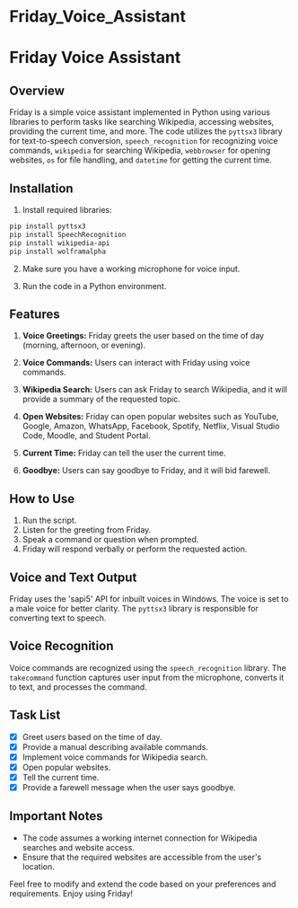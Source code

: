 
# Friday_Voice_Assistant

# Friday Voice Assistant

## Overview

Friday is a simple voice assistant implemented in Python using various libraries to perform tasks like searching Wikipedia, accessing websites, providing the current time, and more. The code utilizes the `pyttsx3` library for text-to-speech conversion, `speech_recognition` for recognizing voice commands, `wikipedia` for searching Wikipedia, `webbrowser` for opening websites, `os` for file handling, and `datetime` for getting the current time.

## Installation

1. Install required libraries:

```bash
pip install pyttsx3
pip install SpeechRecognition
pip install wikipedia-api
pip install wolframalpha
```

2. Make sure you have a working microphone for voice input.

3. Run the code in a Python environment.

## Features

1. **Voice Greetings:** Friday greets the user based on the time of day (morning, afternoon, or evening).

2. **Voice Commands:** Users can interact with Friday using voice commands.

3. **Wikipedia Search:** Users can ask Friday to search Wikipedia, and it will provide a summary of the requested topic.

4. **Open Websites:** Friday can open popular websites such as YouTube, Google, Amazon, WhatsApp, Facebook, Spotify, Netflix, Visual Studio Code, Moodle, and Student Portal.

5. **Current Time:** Friday can tell the user the current time.

6. **Goodbye:** Users can say goodbye to Friday, and it will bid farewell.

## How to Use

1. Run the script.
2. Listen for the greeting from Friday.
3. Speak a command or question when prompted.
4. Friday will respond verbally or perform the requested action.

## Voice and Text Output

Friday uses the 'sapi5' API for inbuilt voices in Windows. The voice is set to a male voice for better clarity. The `pyttsx3` library is responsible for converting text to speech.

## Voice Recognition

Voice commands are recognized using the `speech_recognition` library. The `takecommand` function captures user input from the microphone, converts it to text, and processes the command.

## Task List

- [x] Greet users based on the time of day.
- [x] Provide a manual describing available commands.
- [x] Implement voice commands for Wikipedia search.
- [x] Open popular websites.
- [x] Tell the current time.
- [x] Provide a farewell message when the user says goodbye.

## Important Notes

- The code assumes a working internet connection for Wikipedia searches and website access.
- Ensure that the required websites are accessible from the user's location.

Feel free to modify and extend the code based on your preferences and requirements. Enjoy using Friday!

